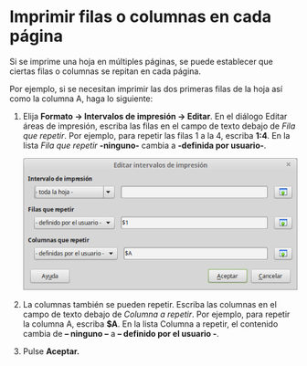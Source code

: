 
# Imprimir filas o columnas en cada página

Si se imprime una hoja en múltiples páginas, se puede establecer que ciertas filas o columnas se repitan en cada página.

Por ejemplo, si se necesitan imprimir las dos primeras filas de la hoja así como la columna A, haga lo siguiente:


1. Elija **Formato **→** Intervalos de impresión **→** Editar**. En el diálogo Editar áreas de impresión, escriba las filas en el campo de texto debajo de *Fila que repetir*. Por ejemplo, para repetir las filas 1 a la 4, escriba **$1:$4**. En la lista *Fila que repetir* **-ninguno-** cambia a **-definida por usuario-**.

    ![](https://raw.githubusercontent.com/catedu/libreOffice-la-suite-ofimatica-libre/master/img/Editar_intervalos_de_impresion_319.png)

2. La columnas también se pueden repetir. Escriba las columnas en el campo de texto debajo de *Columna a repetir*. Por ejemplo, para repetir la columna A, escriba **$A**. En la lista Columna a repetir, el contenido cambia de **– ninguno –** a **– definido por el usuario -**.

3. Pulse **Aceptar.**
